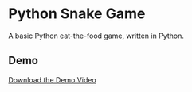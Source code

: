 # Python Snake Game

A basic Python eat-the-food game, written in Python.

## Demo

[Download the Demo Video](https://github.com/teddexter0/Python-Snake-Game/raw/main/assets/snake-game-demo.mp4)
